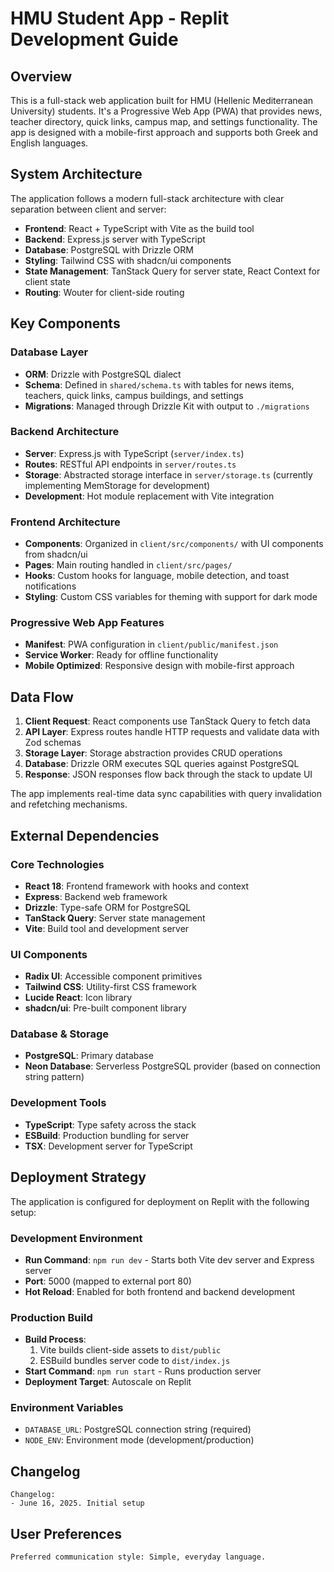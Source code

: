 # HMU Student App - Replit Development Guide

## Overview

This is a full-stack web application built for HMU (Hellenic Mediterranean University) students. It's a Progressive Web App (PWA) that provides news, teacher directory, quick links, campus map, and settings functionality. The app is designed with a mobile-first approach and supports both Greek and English languages.

## System Architecture

The application follows a modern full-stack architecture with clear separation between client and server:

- **Frontend**: React + TypeScript with Vite as the build tool
- **Backend**: Express.js server with TypeScript
- **Database**: PostgreSQL with Drizzle ORM
- **Styling**: Tailwind CSS with shadcn/ui components
- **State Management**: TanStack Query for server state, React Context for client state
- **Routing**: Wouter for client-side routing

## Key Components

### Database Layer
- **ORM**: Drizzle with PostgreSQL dialect
- **Schema**: Defined in `shared/schema.ts` with tables for news items, teachers, quick links, campus buildings, and settings
- **Migrations**: Managed through Drizzle Kit with output to `./migrations`

### Backend Architecture
- **Server**: Express.js with TypeScript (`server/index.ts`)
- **Routes**: RESTful API endpoints in `server/routes.ts`
- **Storage**: Abstracted storage interface in `server/storage.ts` (currently implementing MemStorage for development)
- **Development**: Hot module replacement with Vite integration

### Frontend Architecture
- **Components**: Organized in `client/src/components/` with UI components from shadcn/ui
- **Pages**: Main routing handled in `client/src/pages/`
- **Hooks**: Custom hooks for language, mobile detection, and toast notifications
- **Styling**: Custom CSS variables for theming with support for dark mode

### Progressive Web App Features
- **Manifest**: PWA configuration in `client/public/manifest.json`
- **Service Worker**: Ready for offline functionality
- **Mobile Optimized**: Responsive design with mobile-first approach

## Data Flow

1. **Client Request**: React components use TanStack Query to fetch data
2. **API Layer**: Express routes handle HTTP requests and validate data with Zod schemas
3. **Storage Layer**: Storage abstraction provides CRUD operations
4. **Database**: Drizzle ORM executes SQL queries against PostgreSQL
5. **Response**: JSON responses flow back through the stack to update UI

The app implements real-time data sync capabilities with query invalidation and refetching mechanisms.

## External Dependencies

### Core Technologies
- **React 18**: Frontend framework with hooks and context
- **Express**: Backend web framework
- **Drizzle**: Type-safe ORM for PostgreSQL
- **TanStack Query**: Server state management
- **Vite**: Build tool and development server

### UI Components
- **Radix UI**: Accessible component primitives
- **Tailwind CSS**: Utility-first CSS framework
- **Lucide React**: Icon library
- **shadcn/ui**: Pre-built component library

### Database & Storage
- **PostgreSQL**: Primary database
- **Neon Database**: Serverless PostgreSQL provider (based on connection string pattern)

### Development Tools
- **TypeScript**: Type safety across the stack
- **ESBuild**: Production bundling for server
- **TSX**: Development server for TypeScript

## Deployment Strategy

The application is configured for deployment on Replit with the following setup:

### Development Environment
- **Run Command**: `npm run dev` - Starts both Vite dev server and Express server
- **Port**: 5000 (mapped to external port 80)
- **Hot Reload**: Enabled for both frontend and backend development

### Production Build
- **Build Process**: 
  1. Vite builds client-side assets to `dist/public`
  2. ESBuild bundles server code to `dist/index.js`
- **Start Command**: `npm run start` - Runs production server
- **Deployment Target**: Autoscale on Replit

### Environment Variables
- `DATABASE_URL`: PostgreSQL connection string (required)
- `NODE_ENV`: Environment mode (development/production)

## Changelog

```
Changelog:
- June 16, 2025. Initial setup
```

## User Preferences

```
Preferred communication style: Simple, everyday language.
```